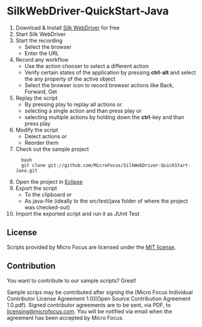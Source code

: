 # SilkWebDriver-QuickStart-Java

1. Download & Install [Silk WebDriver][2] for free
2. Start Silk WebDriver
3. Start the recording
   * Select the browser
   * Enter the URL
4. Record any workflow
   * Use the action chooser to select a different action
   * Verify certain states of the application by pressing **ctrl**-**alt** and select the any property of the active object
   * Select the browser icon to record browser actions like Back, Forward, Get
5. Replay the script
   * By pressing play to replay all actions or
   * selecting a single action and than press play or
   * selecting multiple actions by holding down the **ctrl**-key and than press play
6. Modify the script
   * Delect actions or
   * Reorder them
7. Check out the sample project
   ```
	 bash
	 git clone git://github.com/MicroFocus/SilkWebDriver-QuickStart-Java.git
	 ```
8. Open the project in [Eclipse](http://www.eclipse.org)
9. Export the script
   * To the clipboard or
   * As java-file (ideally to the src/test/java folder of where the project was checked-out)
10. Import the exported script and run it as JUnit Test

## License
Scripts provided by Micro Focus are licensed under the [MIT license](LICENSE).

## Contribution
You want to contribute to our sample scripts? Great!

Sample scrips may be contributed after signing the [Micro Focus Individual Contributor License Agreement 1.0](Open Source Contribution Agreement 1.0.pdf).
Signed contributor agreements are to be sent, via PDF, to <licensing@microfocus.com>.
You will be notified via email when the agreement has been accepted by Micro Focus.  

[1]: http://www.microfocus.com
[2]: http://www.microfocus.com/SilkWebDriver
